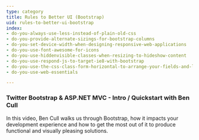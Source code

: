 ```yaml
---
type: category
title: Rules to Better UI (Bootstrap)
uid: rules-to-better-ui-bootstrap
index:
- do-you-always-use-less-instead-of-plain-old-css
- do-you-provide-alternate-sizings-for-bootstrap-columns
- do-you-set-device-width-when-designing-responsive-web-applications
- do-you-use-font-awesome-for-icons
- do-you-use-hiddenvisible-classes-when-resizing-to-hideshow-content
- do-you-use-respond-js-to-target-ie8-with-bootstrap
- do-you-use-the-css-class-form-horizontal-to-arrange-your-fields-and-labels
- do-you-use-web-essentials

---
```

### Twitter Bootstrap & ASP.NET MVC - Intro / Quickstart with Ben Cull

In this video, Ben Cull walks us through Bootstrap, how it impacts your development experience and how to get the most out of it to produce functional and visually pleasing solutions.

